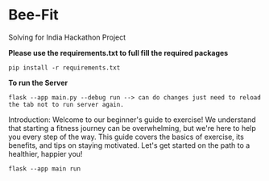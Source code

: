 
# Bee-Fit
Solving for India Hackathon Project

__Please use the requirements.txt to full fill the required packages__

    pip install -r requirements.txt

__To run the Server__

    flask --app main.py --debug run --> can do changes just need to reload the tab not to run server again.


Introduction:
Welcome to our beginner's guide to exercise! We understand that starting a fitness journey can be overwhelming, but we're here to help you every step of the way. This guide covers the basics of exercise, its benefits, and tips on staying motivated. Let's get started on the path to a healthier, happier you!


    flask --app main run